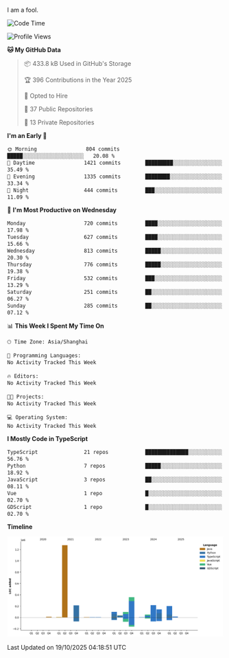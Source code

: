I am a fool.

<!--START_SECTION:waka-->
![Code Time](http://img.shields.io/badge/Code%20Time-3%2C295%20hrs%2043%20mins-blue)

![Profile Views](http://img.shields.io/badge/Profile%20Views-1-blue)

**🐱 My GitHub Data** 

> 📦 433.8 kB Used in GitHub's Storage 
 > 
> 🏆 396 Contributions in the Year 2025
 > 
> 💼 Opted to Hire
 > 
> 📜 37 Public Repositories 
 > 
> 🔑 13 Private Repositories 
 > 
**I'm an Early 🐤** 

```text
🌞 Morning                804 commits         █████░░░░░░░░░░░░░░░░░░░░   20.08 % 
🌆 Daytime                1421 commits        █████████░░░░░░░░░░░░░░░░   35.49 % 
🌃 Evening                1335 commits        ████████░░░░░░░░░░░░░░░░░   33.34 % 
🌙 Night                  444 commits         ███░░░░░░░░░░░░░░░░░░░░░░   11.09 % 
```
📅 **I'm Most Productive on Wednesday** 

```text
Monday                   720 commits         ████░░░░░░░░░░░░░░░░░░░░░   17.98 % 
Tuesday                  627 commits         ████░░░░░░░░░░░░░░░░░░░░░   15.66 % 
Wednesday                813 commits         █████░░░░░░░░░░░░░░░░░░░░   20.30 % 
Thursday                 776 commits         █████░░░░░░░░░░░░░░░░░░░░   19.38 % 
Friday                   532 commits         ███░░░░░░░░░░░░░░░░░░░░░░   13.29 % 
Saturday                 251 commits         ██░░░░░░░░░░░░░░░░░░░░░░░   06.27 % 
Sunday                   285 commits         ██░░░░░░░░░░░░░░░░░░░░░░░   07.12 % 
```


📊 **This Week I Spent My Time On** 

```text
🕑︎ Time Zone: Asia/Shanghai

💬 Programming Languages: 
No Activity Tracked This Week

🔥 Editors: 
No Activity Tracked This Week

🐱‍💻 Projects: 
No Activity Tracked This Week

💻 Operating System: 
No Activity Tracked This Week
```

**I Mostly Code in TypeScript** 

```text
TypeScript               21 repos            ██████████████░░░░░░░░░░░   56.76 % 
Python                   7 repos             █████░░░░░░░░░░░░░░░░░░░░   18.92 % 
JavaScript               3 repos             ██░░░░░░░░░░░░░░░░░░░░░░░   08.11 % 
Vue                      1 repo              █░░░░░░░░░░░░░░░░░░░░░░░░   02.70 % 
GDScript                 1 repo              █░░░░░░░░░░░░░░░░░░░░░░░░   02.70 % 
```



**Timeline**

![Lines of Code chart](https://raw.githubusercontent.com/VeejaLiu/VeejaLiu/master/assets/bar_graph.png)


 Last Updated on 19/10/2025 04:18:51 UTC
<!--END_SECTION:waka-->
